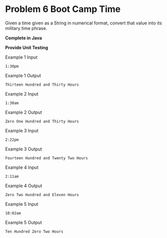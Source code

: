 # Problem 6 Boot Camp Time

Given a time given as a String in numerical format, convert that value into its military time phrase.

**Complete in Java**

**Provide Unit Testing**

Example 1 Input

```
1:30pm 
```

Example 1 Output

```
Thirteen Hundred and Thirty Hours
```


Example 2 Input

```
1:30am
```

Example 2 Output 

```
Zero One Hundred and Thirty Hours
```

Example 3 Input 

```
2:22pm
```

Example 3 Output

```
Fourteen Hundred and Twenty Two Hours
```

Example 4 Input

```
2:11am
```

Example 4 Output

```
Zero Two Hundred and Eleven Hours
```

Example 5 Input

```
10:02am
```

Example 5 Output

```
Ten Hundred Zero Two Hours
```
